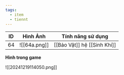 ```yaml
---
tags:
  - item
  - tiennt
---
```


| ID  | Hình Ảnh     | Tính năng sử dụng           |
| --- | ------------ | --------------------------- |
| 64  | ![[64a.png]] | [[Bảo Vật]] hệ [[Sinh Khí]] |

**Hình trong game**

![[20241219114050.png]]